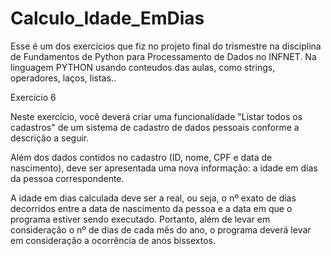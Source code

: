 # Calculo_Idade_EmDias

Esse é um dos exercícios que fiz no projeto final do trismestre na disciplina de Fundamentos de Python para Processamento de Dados no INFNET.
Na linguagem PYTHON usando conteudos das aulas, como strings, operadores, laços, listas..

Exercício 6 

Neste exercício, você deverá criar uma funcionalidade "Listar todos os cadastros" de um sistema de cadastro de dados pessoais conforme a descrição a seguir.

Além dos dados contidos no cadastro (ID, nome, CPF e data de nascimento), deve ser apresentada uma nova informação: a idade em dias da pessoa correspondente.

A idade em dias calculada deve ser a real, ou seja, o nº exato de dias decorridos entre a data de nascimento da pessoa e a data em que o programa estiver sendo executado. 
Portanto, além de levar em consideração o nº de dias de cada mês do ano, o programa deverá levar em consideração a ocorrência de anos bissextos. 
